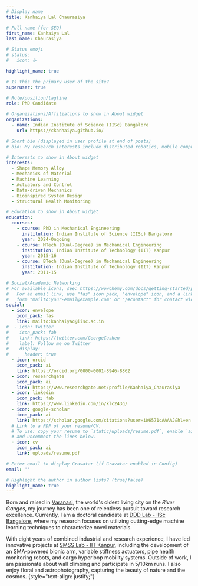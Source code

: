 ```yaml
---
# Display name
title: Kanhaiya Lal Chaurasiya

# Full name (for SEO)
first_name: Kanhaiya Lal
last_name: Chaurasiya

# Status emoji
# status:
#   icon: ☕️

highlight_name: true

# Is this the primary user of the site?
superuser: true

# Role/position/tagline
role: PhD Candidate

# Organizations/Affiliations to show in About widget
organizations:
  - name: Indian Institute of Science (IISc) Bangalore
    url: https://ckanhaiya.github.io/

# Short bio (displayed in user profile at end of posts)
# bio: My research interests include distributed robotics, mobile computing and programmable matter.

# Interests to show in About widget
interests:
  - Shape Memory Alloy
  - Mechanics of Material
  - Machine Learning
  - Actuators and Control
  - Data-driven Mechanics
  - Bioinspired System Design
  - Structural Health Monitoring

# Education to show in About widget
education:
  courses:
    - course: PhD in Mechanical Engineering
      institution: Indian Institute of Science (IISc) Bangalore
      year: 2024-Ongoing
    - course: MTech (Dual-Degree) in Mechanical Engineering
      institution: Indian Institute of Technology (IIT) Kanpur
      year: 2015-16
    - course: BTech (Dual-Degree) in Mechanical Engineering
      institution: Indian Institute of Technology (IIT) Kanpur
      year: 2011-15

# Social/Academic Networking
# For available icons, see: https://wowchemy.com/docs/getting-started/page-builder/#icons
#   For an email link, use "fas" icon pack, "envelope" icon, and a link in the
#   form "mailto:your-email@example.com" or "/#contact" for contact widget.
social:
  - icon: envelope
    icon_pack: fas
    link: mailto:kanhaiyac@iisc.ac.in
#  - icon: twitter
#    icon_pack: fab
#    link: https://twitter.com/GeorgeCushen
#    label: Follow me on Twitter
#    display:
#      header: true
  - icon: orcid
    icon_pack: ai
    link: https://orcid.org/0000-0001-8946-8862
  - icon: researchgate
    icon_pack: ai
    link: https://www.researchgate.net/profile/Kanhaiya_Chaurasiya
  - icon: linkedin
    icon_pack: fab
    link: https://www.linkedin.com/in/klc243g/
  - icon: google-scholar
    icon_pack: ai
    link: https://scholar.google.com/citations?user=iW6571cAAAAJ&hl=en
  # Link to a PDF of your resume/CV.
  # To use: copy your resume to `static/uploads/resume.pdf`, enable `ai` icons in `params.yaml`,
  # and uncomment the lines below.
  - icon: cv
    icon_pack: ai
    link: uploads/resume.pdf

# Enter email to display Gravatar (if Gravatar enabled in Config)
email: ''

# Highlight the author in author lists? (true/false)
highlight_name: true
---
```


Born and raised in [Varanasi](https://varanasi.nic.in/), the world's oldest living city on the _River Ganges_, my journey has been one of relentless pursuit toward research excellence.  Currently, I am a doctoral candidate at [DDD Lab - IISc Bangalore](https://sites.google.com/view/3dlabformechanics), where my research focuses on utilizing cutting-edge machine learning techniques to characterize novel materials.


With eight years of combined industrial and research experience, I have led innovative projects at [SMSS Lab - IIT Kanpur](https://www.iitk.ac.in/smss/), including the development of an SMA-powered bionic arm, variable stiffness actuators, pipe health monitoring robots, and cargo hyperloop mobility systems. Outside of work, I am passionate about wall climbing and participate in 5/10km runs. I also enjoy floral and astrophotography, capturing the beauty of nature and the cosmos.
{style="text-align: justify;"}